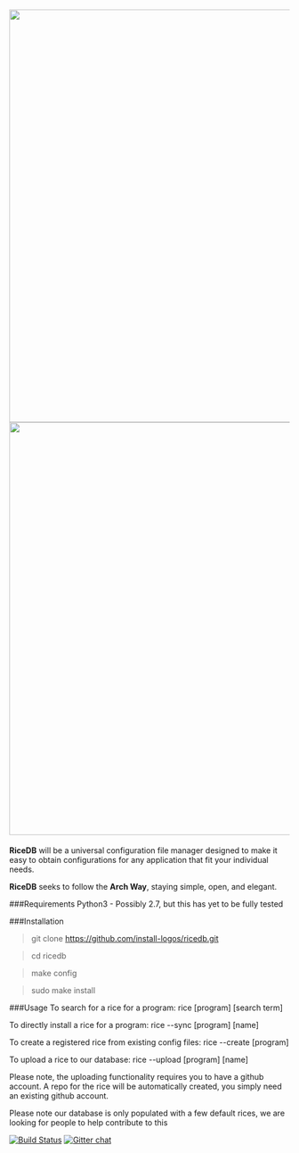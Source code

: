 <h1 align="center">
<sub>
<img src="http://i.imgur.com/FvQ3Lvx.png"
      width="740">
      <img src="http://i.imgur.com/QR1AaJi.png"
      width="740">
</sub>
</h1>
<strong>RiceDB</strong> will be a universal configuration file manager 
designed to make it easy to obtain configurations for any application 
that fit your individual needs.

<strong>RiceDB</strong> seeks to follow the <strong>Arch Way</strong>, 
staying simple, open, and elegant.

###Requirements
Python3 - Possibly 2.7, but this has yet to be fully tested

###Installation
>git clone https://github.com/install-logos/ricedb.git

>cd ricedb

>make config

>sudo make install

###Usage
To search for a rice for a program: rice [program] [search term]

To directly install a rice for a program: rice --sync [program] [name]

To create a registered rice from existing config files: rice --create [program]

To upload a rice to our database: rice --upload [program] [name]

Please note, the uploading functionality requires you to have a github account. A repo for the rice will be automatically created, you simply need an existing github account.

Please note our database is only populated with a few default rices, we are looking for people to help contribute to this


[![Build Status](https://travis-ci.org/install-logos/ricedb.svg?branch=master)](https://travis-ci.org/install-logos/ricedb)
[![Gitter 
chat](https://badges.gitter.im/gitterHQ/gitter.png)](https://gitter.im/nih0/logos)
